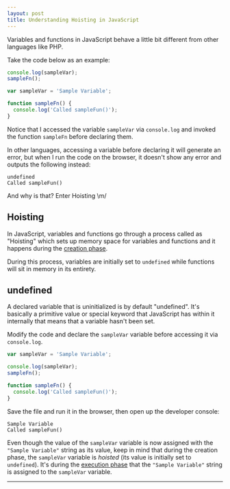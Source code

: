 ```yaml
---
layout: post
title: Understanding Hoisting in JavaScript
---
```


Variables and functions in JavaScript behave a little bit different from other languages like PHP.

Take the code below as an example:

```javascript
console.log(sampleVar);
sampleFn();

var sampleVar = 'Sample Variable';

function sampleFn() {
  console.log('Called sampleFun()');
}
```

Notice that I accessed the variable `sampleVar` via `console.log` and invoked the function `sampleFn` before declaring them.

In other languages, accessing a variable before declaring it will generate an error, but when I run the code on the browser, it doesn't show any error and outputs the following instead:

```
undefined
Called sampleFun()
```

And why is that? Enter Hoisting \m/

## Hoisting

In JavaScript, variables and functions go through a process called as "Hoisting" which sets up memory space for variables and functions and it happens during the [creation phase](https://kennyalmendral.github.io/javascript-execution-context/).

During this process, variables are initially set to `undefined` while functions will sit in memory in its entirety.

## undefined

A declared variable that is uninitialized is by default "undefined". It's basically a primitive value or special keyword that JavaScript has within it internally that means that a variable hasn't been set.

Modify the code and declare the `sampleVar` variable before accessing it via `console.log`.

```javascript
var sampleVar = 'Sample Variable';

console.log(sampleVar);
sampleFn();

function sampleFn() {
  console.log('Called sampleFun()');
}
```

Save the file and run it in the browser, then open up the developer console:

```
Sample Variable
Called sampleFun()
```

Even though the value of the `sampleVar` variable is now assigned with the `"Sample Variable"` string as its value, keep in mind that during the creation phase, the `sampleVar` variable is _hoisted_ (its value is initially set to `undefined`). It's during the [execution phase](https://kennyalmendral.github.io/javascript-execution-context/) that the `"Sample Variable"` string is assigned to the `sampleVar` variable.

----
